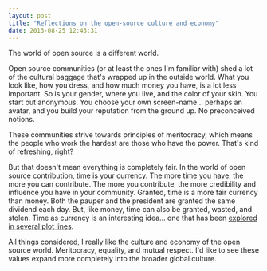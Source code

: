 ```yaml
---
layout: post
title: "Reflections on the open-source culture and economy"
date: 2013-08-25 12:43:31
---
```


<p class="p1">
  The world of open source is a different world.
</p>

<p class="p1">
  Open source communities (or at least the ones I'm familiar with) shed a lot of the cultural baggage that's wrapped up in the outside world. What you look like, how you dress, and how much money you have, is a lot less important. So is your gender, where you live, and the color of your skin. You start out anonymous. You choose your own screen-name... perhaps an avatar, and you build your reputation from the ground up. No preconceived notions.
</p>

<p class="p1">
  These communities strive towards principles of meritocracy, which means the people who work the hardest are those who have the power. That's kind of refreshing, right?
</p>

<p class="p1">
  But that doesn't mean everything is completely fair. In the world of open source contribution, time is your currency. The more time you have, the more you can contribute. The more you contribute, the more credibility and influence you have in your community. Granted, time is a more fair currency than money. Both the pauper and the president are granted the same dividend each day. But, like money, time can also be granted, wasted, and stolen. Time as currency is an interesting idea… one that has been <a href="http://en.wikipedia.org/wiki/In_Time#Similar_works"><span class="s1">explored in several plot lines</span></a>. 
</p>

<p class="p1">
  All things considered, I really like the culture and economy of the open source world. Meritocracy, equality, and mutual respect. I'd like to see these values expand more completely into the broader global culture.
</p>